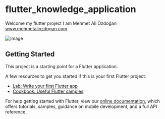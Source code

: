 # flutter_knowledge_application

 Welcome my flutter project
 I am Mehmet Ali Özdoğan
 www.mehmetaliozdogan.com


![image](https://user-images.githubusercontent.com/77240685/169875477-381bdcb1-26d0-4569-b512-daea8e9a1b26.png)



## Getting Started

This project is a starting point for a Flutter application.

A few resources to get you started if this is your first Flutter project:

- [Lab: Write your first Flutter app](https://flutter.dev/docs/get-started/codelab)
- [Cookbook: Useful Flutter samples](https://flutter.dev/docs/cookbook)

For help getting started with Flutter, view our
[online documentation](https://flutter.dev/docs), which offers tutorials,
samples, guidance on mobile development, and a full API reference.
